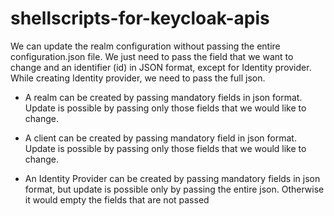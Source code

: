 # shellscripts-for-keycloak-apis

We can update the realm configuration without passing the entire configuration.json file. We just need to pass the field that we want to change and an identifier (id) in JSON format, except for Identity provider. While creating Identity provider, we need to pass the full json.

- A realm can be created by passing mandatory fields in json format. Update is possible by passing only those fields that we would like to change.

- A client can be created by passing mandatory field in json format. Update is possible by passing only those fields that we would like to change.

- An Identity Provider can be created by passing mandatory fields in json format, but update is possible only by passing the entire json. Otherwise it would empty the fields that are not passed
